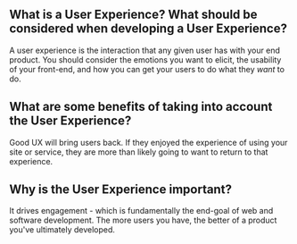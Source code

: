 ## What is a User Experience? What should be considered when developing a User Experience?

A user experience is the interaction that any given user has with your end product. You should consider the emotions you want to elicit, the usability of your front-end, and how you can get your users to do what they *want* to do.

## What are some benefits of taking into account the User Experience?

Good UX will bring users back. If they enjoyed the experience of using your site or service, they are more than likely going to want to return to that experience.

## Why is the User Experience important?

It drives engagement - which is fundamentally the end-goal of web and software development. The more users you have, the better of a product you've ultimately developed. 